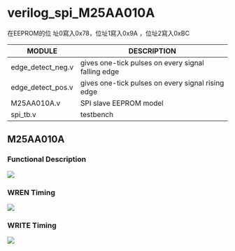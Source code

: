 # verilog_spi_M25AA010A

在EEPROM的位 址0寫入0x78，位址1寫入0x9A ，位址2寫入0xBC


| MODULE        | DESCRIPTION                                        |
| ------------- | -------------------------------------------------- |
| edge_detect_neg.v | gives one-tick pulses on every signal falling edge |
| edge_detect_pos.v    | gives one-tick pulses on every signal rising edge                                          |
| M25AA010A.v       | SPI slave EEPROM model                                               |
| spi_tb.v | testbench

## M25AA010A

### Functional Description
![](https://i.imgur.com/UYPKWP6.png)

### WREN Timing
![](https://i.imgur.com/yOsdfNC.png)

###  WRITE Timing 
![](https://i.imgur.com/Oe1PqSZ.png)
